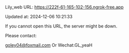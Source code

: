 Lily_web URL: https://222f-61-165-102-156.ngrok-free.app

Updated at: 2024-12-06 10:21:33

If you cannot open this URL, the server might be down.

Please contact: 

goley04@foxmail.com Or Wechat:GL_yeaH
